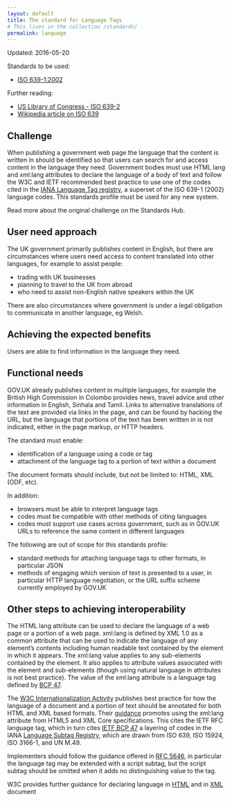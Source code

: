 ```yaml
---
layout: default
title: The standard for Language Tags
# This lives in the collection /standards/
permalink: language
---
```


Updated: 2016-05-20

Standards to be used:

* [ISO 639-1:2002](http://www.iso.org/iso/catalogue_detail?csnumber=22109)

Further reading:

* [US Library of Congress - ISO 639-2](http://www.loc.gov/standards/iso639-2/)
* [Wikipedia article on ISO 639](https://en.wikipedia.org/wiki/ISO_639-1)

## Challenge
When publishing a government web page the language that the content is written in should be identified so that users can search for and access content in the language they need. Government bodies must use HTML lang and xml:lang attributes to declare the language of a body of text and follow the W3C and IETF recommended best practice to use one of the codes cited in the [IANA Language Tag registry](http://www.iana.org/assignments/language-subtag-registry/language-subtag-registry), a superset of the ISO 639-1 (2002) language codes. This standards profile must be used for any new system.

Read more about the original challenge on the Standards Hub.

## User need approach
The UK government primarily publishes content in English, but there are circumstances where users need access to content translated into other languages, for example to assist people:

* trading with UK businesses
* planning to travel to the UK from abroad
* who need to assist non-English native speakers within the UK

There are also circumstances where government is under a legal obligation to communicate in another language, eg Welsh.

## Achieving the expected benefits
Users are able to find information in the language they need.

## Functional needs
GOV.UK already publishes content in multiple languages, for example the British High Commission in Colombo provides news, travel advice and other information in English, Sinhala and Tamil. Links to alternative translations of the text are provided via links in the page, and can be found by hacking the URL, but the language that portions of the text has been written in is not indicated, either in the page markup, or HTTP headers.

The standard must enable:

* identification of a language using a code or tag
* attachment of the language tag to a portion of text within a document

The document formats should include, but not be limited to: HTML, XML (ODF, etc).

In addition:

* browsers must be able to interpret language tags
* codes must be compatible with other methods of citing languages
* codes must support use cases across government, such as in GOV.UK URLs to reference the same content in different languages

The following are out of scope for this standards profile:

* standard methods for attaching language tags to other formats, in particular JSON
* methods of engaging which version of text is presented to a user, in particular HTTP language negotiation, or the URL suffix scheme currently employed by GOV.UK

## Other steps to achieving interoperability
The HTML lang attribute can be used to declare the language of a web page or a portion of a web page. xml:lang is defined by XML 1.0 as a common attribute that can be used to indicate the language of any element’s contents including human readable text contained by the element in which it appears. The xml:lang value applies to any sub-elements contained by the element. It also applies to attribute values associated with the element and sub-elements (though using natural language in attributes is not best practice). The value of the xml:lang attribute is a language tag defined by [BCP 47](https://tools.ietf.org/html/bcp47).

The [W3C Internationalization Activity](http://www.w3.org/International/Activity.html) publishes best practice for how the language of a document and a portion of text should be annotated for both HTML and XML based formats. Their [guidance](http://www.w3.org/International/questions/qa-html-language-declarations) promotes using the xml:lang attribute from HTML5 and XML Core specifications. This cites the IETF RFC language tag, which in turn cites [IETF BCP 47](https://en.wikipedia.org/wiki/IETF_language_tag) a layering of codes in the IANA [Language Subtag Registry](http://www.iana.org/assignments/language-subtag-registry/language-subtag-registry), which are drawn from ISO 639, ISO 15924, ISO 3166-1, and UN M.49.

Implementers should follow the guidance offered in [RFC 5646](https://tools.ietf.org/html/rfc5646), in particular the language tag may be extended with a script subtag, but the script subtag should be omitted when it adds no distinguishing value to the tag.

W3C provides further guidance for declaring language in [HTML](http://www.w3.org/International/questions/qa-html-language-declarations) and in [XML](http://www.w3.org/International/questions/qa-when-xmllang.en) document

